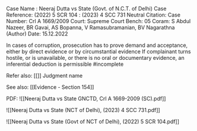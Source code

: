 Case Name : Neeraj Dutta vs State (Govt. of N.C.T. of Delhi)
Case Reference: (2022) 5 SCR 104 :  (2023) 4 SCC 731
Neutral Citation:
Case Number: Crl A 1669/2009
Court: Supreme Court
Bench: 05
Coram: S Abdul Nazeer, BR Gavai, AS Bopanna, V Ramasubramanian, BV Nagarathna (Author)
Date: 15.12.2022

In cases of corruption, prosecution has to prove demand and acceptance, either by direct evidence or by circumstantial evidence
	If complainant turns hostile, or is unavailable, or there is no oral or documentary evidence, an inferential deduction is permissible
#incomplete 

Refer also:
[[]]
Judgment name

See also:
[[Evidence - Section 154]] 

PDF:
![[Neeraj Dutta vs State GNCTD, Crl A 1669-2009 (SC).pdf]]

![[Neeraj Dutta vs State (NCT of Delhi), (2023) 4 SCC 731.pdf]]

![[Neeraj Dutta vs State (Govt of NCT of Delhi), (2022) 5 SCR 104.pdf]]
